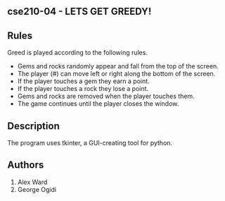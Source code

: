 ## cse210-04 - LETS GET GREEDY!


## Rules
Greed is played according to the following rules.

- Gems and rocks randomly appear and fall from the top of the screen.
- The player (#) can move left or right along the bottom of the screen.
- If the player touches a gem they earn a point.
- If the player touches a rock they lose a point.
- Gems and rocks are removed when the player touches them.
- The game continues until the player closes the window.

## Description

The program uses tkinter, a GUI-creating tool for python. 

## Authors
1. Alex Ward
2. George Ogidi

